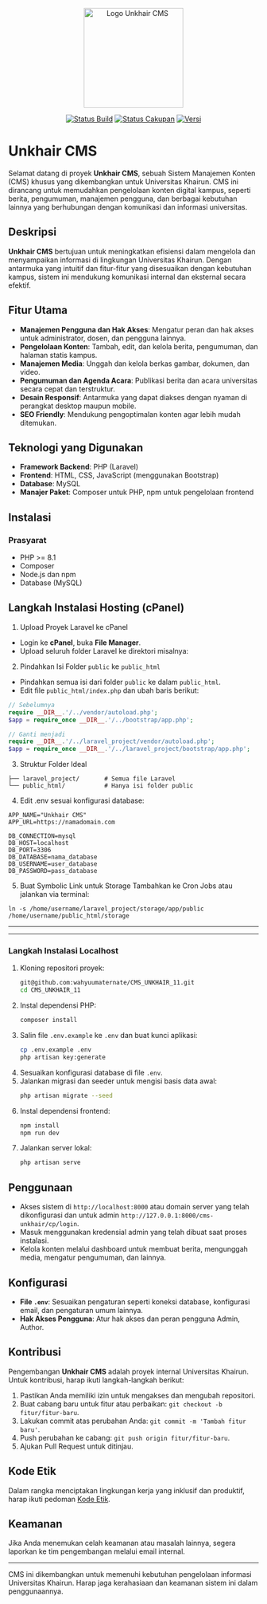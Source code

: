 <p align="center"><a href="https://www.unkhair.ac.id" target="_blank"><img src="public/backend/assets/img/logo-unkhair.png" width="200" alt="Logo Unkhair CMS"></a></p> <p align="center"> <a href="#"><img src="https://img.shields.io/badge/build-passing-brightgreen" alt="Status Build"></a> <a href="#"><img src="https://img.shields.io/badge/coverage-90%25-brightgreen" alt="Status Cakupan"></a> <a href="#"><img src="https://img.shields.io/badge/version-1.0-blue" alt="Versi"></a> </p>


# Unkhair CMS

Selamat datang di proyek **Unkhair CMS**, sebuah Sistem Manajemen Konten (CMS) khusus yang dikembangkan untuk Universitas Khairun. CMS ini dirancang untuk memudahkan pengelolaan konten digital kampus, seperti berita, pengumuman, manajemen pengguna, dan berbagai kebutuhan lainnya yang berhubungan dengan komunikasi dan informasi universitas.

## Deskripsi

**Unkhair CMS** bertujuan untuk meningkatkan efisiensi dalam mengelola dan menyampaikan informasi di lingkungan Universitas Khairun. Dengan antarmuka yang intuitif dan fitur-fitur yang disesuaikan dengan kebutuhan kampus, sistem ini mendukung komunikasi internal dan eksternal secara efektif.

## Fitur Utama

- **Manajemen Pengguna dan Hak Akses**: Mengatur peran dan hak akses untuk administrator, dosen, dan pengguna lainnya.
- **Pengelolaan Konten**: Tambah, edit, dan kelola berita, pengumuman, dan halaman statis kampus.
- **Manajemen Media**: Unggah dan kelola berkas gambar, dokumen, dan video.
- **Pengumuman dan Agenda Acara**: Publikasi berita dan acara universitas secara cepat dan terstruktur.
- **Desain Responsif**: Antarmuka yang dapat diakses dengan nyaman di perangkat desktop maupun mobile.
- **SEO Friendly**: Mendukung pengoptimalan konten agar lebih mudah ditemukan.

## Teknologi yang Digunakan

- **Framework Backend**: PHP (Laravel)
- **Frontend**: HTML, CSS, JavaScript (menggunakan Bootstrap)
- **Database**: MySQL
- **Manajer Paket**: Composer untuk PHP, npm untuk pengelolaan frontend

## Instalasi

### Prasyarat

- PHP >= 8.1
- Composer
- Node.js dan npm
- Database (MySQL)

## Langkah Instalasi Hosting (cPanel)

1. Upload Proyek Laravel ke cPanel

- Login ke **cPanel**, buka **File Manager**.
- Upload seluruh folder Laravel ke direktori misalnya:

2. Pindahkan Isi Folder `public` ke `public_html`

- Pindahkan semua isi dari folder `public` ke dalam `public_html`.
- Edit file `public_html/index.php` dan ubah baris berikut:

```php
// Sebelumnya
require __DIR__.'/../vendor/autoload.php';
$app = require_once __DIR__.'/../bootstrap/app.php';

// Ganti menjadi
require __DIR__.'/../laravel_project/vendor/autoload.php';
$app = require_once __DIR__.'/../laravel_project/bootstrap/app.php';
```
3. Struktur Folder Ideal
```/home/username/
├── laravel_project/       # Semua file Laravel
└── public_html/           # Hanya isi folder public
```

4. Edit .env sesuai konfigurasi database:
```
APP_NAME="Unkhair CMS"
APP_URL=https://namadomain.com

DB_CONNECTION=mysql
DB_HOST=localhost
DB_PORT=3306
DB_DATABASE=nama_database
DB_USERNAME=user_database
DB_PASSWORD=pass_database

```
5. Buat Symbolic Link untuk Storage
Tambahkan ke Cron Jobs atau jalankan via terminal:
```
ln -s /home/username/laravel_project/storage/app/public /home/username/public_html/storage
```

---

---
### Langkah Instalasi Localhost

1. Kloning repositori proyek:
    ```bash
    git@github.com:wahyuumaternate/CMS_UNKHAIR_11.git
    cd CMS_UNKHAIR_11
    ```
2. Instal dependensi PHP:
    ```bash
    composer install
    ```
3. Salin file `.env.example` ke `.env` dan buat kunci aplikasi:
    ```bash
    cp .env.example .env
    php artisan key:generate
    ```
4. Sesuaikan konfigurasi database di file `.env`.
5. Jalankan migrasi dan seeder untuk mengisi basis data awal:
    ```bash
    php artisan migrate --seed
    ```
6. Instal dependensi frontend:
    ```bash
    npm install
    npm run dev
    ```
7. Jalankan server lokal:
    ```bash
    php artisan serve
    ```

## Penggunaan

- Akses sistem di `http://localhost:8000` atau domain server yang telah dikonfigurasi dan untuk admin `http://127.0.0.1:8000/cms-unkhair/cp/login`.
- Masuk menggunakan kredensial admin yang telah dibuat saat proses instalasi.
- Kelola konten melalui dashboard untuk membuat berita, mengunggah media, mengatur pengumuman, dan lainnya.

## Konfigurasi

- **File `.env`**: Sesuaikan pengaturan seperti koneksi database, konfigurasi email, dan pengaturan umum lainnya.
- **Hak Akses Pengguna**: Atur hak akses dan peran pengguna Admin, Author.

## Kontribusi

Pengembangan **Unkhair CMS** adalah proyek internal Universitas Khairun. Untuk kontribusi, harap ikuti langkah-langkah berikut:

1. Pastikan Anda memiliki izin untuk mengakses dan mengubah repositori.
2. Buat cabang baru untuk fitur atau perbaikan: `git checkout -b fitur/fitur-baru`.
3. Lakukan commit atas perubahan Anda: `git commit -m 'Tambah fitur baru'`.
4. Push perubahan ke cabang: `git push origin fitur/fitur-baru`.
5. Ajukan Pull Request untuk ditinjau.

## Kode Etik

Dalam rangka menciptakan lingkungan kerja yang inklusif dan produktif, harap ikuti pedoman [Kode Etik](#).

## Keamanan

Jika Anda menemukan celah keamanan atau masalah lainnya, segera laporkan ke tim pengembangan melalui email internal.


---

CMS ini dikembangkan untuk memenuhi kebutuhan pengelolaan informasi Universitas Khairun. Harap jaga kerahasiaan dan keamanan sistem ini dalam penggunaannya.
